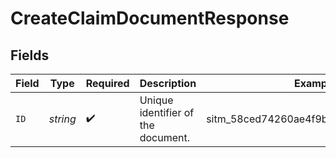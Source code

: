 # CreateClaimDocumentResponse


## Fields

| Field                                 | Type                                  | Required                              | Description                           | Example                               |
| ------------------------------------- | ------------------------------------- | ------------------------------------- | ------------------------------------- | ------------------------------------- |
| `ID`                                  | *string*                              | :heavy_check_mark:                    | Unique identifier of the document.    | sitm_58ced74260ae4f9b8f409b8a76d2fb00 |